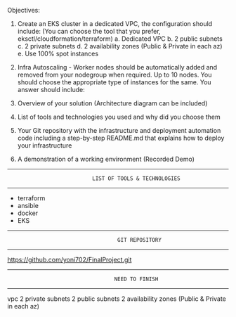 Objectives:
1. Create an EKS cluster in a dedicated VPC, the configuration should include:
(You can choose the tool that you prefer, eksctl/cloudformation/terraform)
a. Dedicated VPC
b. 2 public subnets
c. 2 private subnets
d. 2 availability zones (Public & Private in each az)
e. Use 100% spot instances



2. Infra Autoscaling - Worker nodes should be automatically added and removed from your
nodegroup when required. Up to 10 nodes. You should choose the appropriate type of instances for the same.
You answer should include:



1. Overview of your solution (Architecture diagram can be included)
2. List of tools and technologies you used and why did you choose them
3. Your Git repository with the infrastructure and deployment automation code including a
step-by-step README.md that explains how to deploy your infrastructure
4. A demonstration of a working environment (Recorded Demo)



-----------------------------------------------------------------------------------------------
                               LIST OF TOOLS & TECHNOLOGIES
-----------------------------------------------------------------------------------------------
- terraform
- ansible
- docker
- EKS

-----------------------------------------------------------------------------------------------
                                       GIT REPOSITORY
-----------------------------------------------------------------------------------------------
https://github.com/yoni702/FinalProject.git

-----------------------------------------------------------------------------------------------
                                      NEED TO FINISH
-----------------------------------------------------------------------------------------------
vpc
2 private subnets
2 public subnets
2 availability zones (Public & Private in each az)